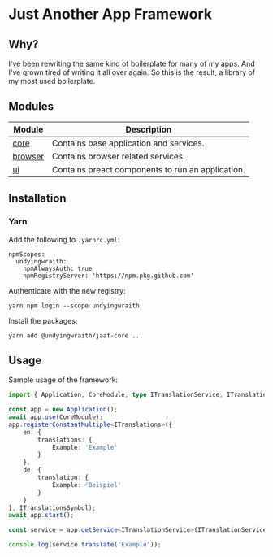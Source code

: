 # Just Another App Framework

## Why?

I've been rewriting the same kind of boilerplate for many of my apps.
And I've grown tired of writing it all over again.
So this is the result, a library of my most used boilerplate.

## Modules

| Module | Description |
| - | - |
| [core](./modules/core/README.md) | Contains base application and services. |
| [browser](./modules/browser/README.md) | Contains browser related services. |
| [ui](./modules/ui/README.md) | Contains preact components to run an application. |

## Installation

### Yarn

Add the following to `.yarnrc.yml`:
```
npmScopes:
  undyingwraith:
    npmAlwaysAuth: true
    npmRegistryServer: 'https://npm.pkg.github.com'
```

Authenticate with the new registry:
```
yarn npm login --scope undyingwraith
```

Install the packages:
```
yarn add @undyingwraith/jaaf-core ...
```

## Usage

Sample usage of the framework:

```typescript
import { Application, CoreModule, type ITranslationService, ITranslationServiceSymbol } from '@undyingwraith/jaaf-core';

const app = new Application();
await app.use(CoreModule);
app.registerConstantMultiple<ITranslations>({
	en: {
		translations: {
			Example: 'Example'
		}
	},
	de: {
		translation: {
			Example: 'Beispiel'
		}
	}
}, ITranslationsSymbol);
await app.start();

const service = app.getService<ITranslationService>(ITranslationServiceSymbol);

console.log(service.translate('Example'));
```
